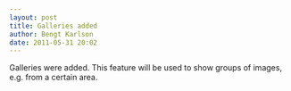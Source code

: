 ```yaml
---
layout: post
title: Galleries added
author: Bengt Karlson
date: 2011-05-31 20:02
---
```


Galleries were added. This feature will be used to show groups of images, e.g. from a certain area.